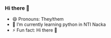 ### Hi there 👋

- 😄 Pronouns: They/them
- 🌱 I’m currently learning python in NTI Nacka
- ⚡ Fun fact: Hi there 👋

<!--
**wille1233/wille1233** is a ✨ _special_ ✨ repository because its `README.md` (this file) appears on your GitHub profile.

Here are some ideas to get you started:

- 🔭 I’m currently working on ...
- 🌱 I’m currently learning ...
- 👯 I’m looking to collaborate on ...
- 🤔 I’m looking for help with ...
- 💬 Ask me about ...
- 📫 How to reach me: ...
- 😄 Pronouns: ...
- ⚡ Fun fact: ...
-->
